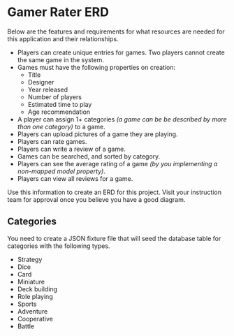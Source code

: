 # Gamer Rater ERD

Below are the features and requirements for what resources are needed for this application and their relationships.

* Players can create unique entries for games. Two players cannot create the same game in the system.
* Games must have the following properties on creation:
    * Title
    * Designer
    * Year released
    * Number of players
    * Estimated time to play
    * Age recommendation
* A player can assign 1+ categories _(a game can be be described by more than one category)_ to a game.
* Players can upload pictures of a game they are playing.
* Players can rate games.
* Players can write a review of a game.
* Games can be searched, and sorted by category.
* Players can see the average rating of a game _(by you implementing a non-mapped model property)_.
* Players can view all reviews for a game.

Use this information to create an ERD for this project. Visit your instruction team for approval once you believe you have a good diagram.

## Categories

You need to create a JSON fixture file that will seed the database table for categories with the following types.

* Strategy
* Dice
* Card
* Miniature
* Deck building
* Role playing
* Sports
* Adventure
* Cooperative
* Battle